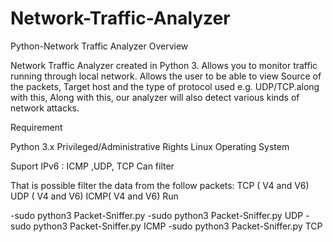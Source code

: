 # Network-Traffic-Analyzer
Python-Network Traffic Analyzer Overview

Network Traffic Analyzer created in Python 3. Allows you to monitor traffic running through local network. Allows the user to be able to view Source of the packets, Target host and the type of protocol used e.g. UDP/TCP.along with this, Along with this, our analyzer will also detect various kinds of network attacks.

Requirement

Python 3.x
Privileged/Administrative Rights
Linux Operating System

Suport IPv6 : ICMP ,UDP, TCP
Can filter

That is possible filter the data from the follow packets:
TCP ( V4 and V6)
UDP ( V4 and V6)
ICMP( V4 and V6)
Run

-sudo python3 Packet-Sniffer.py -sudo python3 Packet-Sniffer.py UDP -sudo python3 Packet-Sniffer.py ICMP -sudo python3 Packet-Sniffer.py TCP
